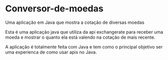 # Conversor-de-moedas
Uma aplicação em Java que mostra a cotação de diversas moedas

Esta é uma aplicação java que utiliza da api exchangerate para receber uma moeda e mostrar o quanto ela está valendo na cotação de mais recente.


A aplicação é totalmente feita com Java e tem como o principal objetivo ser uma experienca de como usar apis no Java.
